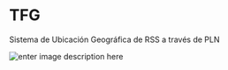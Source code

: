 # TFG
Sistema de Ubicación Geográfica de RSS a través de PLN

![enter image description here](https://i.gyazo.com/753e2c03d337c9ef4da3d59593c51db1.png)
